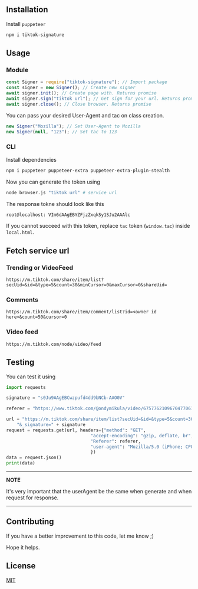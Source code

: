 ## Installation

Install `puppeteer`

```bash
npm i tiktok-signature
```

## Usage

### Module

```js
const Signer = require("tiktok-signature"); // Import package
const signer = new Signer(); // Create new signer
await signer.init(); // Create page with. Returns promise
await signer.sign("tiktok url"); // Get sign for your url. Returns promise
await signer.close(); // Close browser. Returns promise
```

You can pass your desired User-Agent and tac on class creation.

```js
new Signer("Mozilla"); // Set User-Agent to Mozilla
new Signer(null, "123"); // Set tac to 123
```

### CLI

Install dependencies

```bash
npm i puppeteer puppeteer-extra puppeteer-extra-plugin-stealth
```

Now you can generate the token using

```bash
node browser.js "tiktok url" # service url
```

The response tokne should look like this

```sh
root@localhost: VIm6dAAgEBYZFjzZxqkSy1SJu2AAAlc
```

If you cannot succeed with this token, replace `tac` token (`window.tac`) inside `local.html`.

## Fetch service url

### Trending or VideoFeed

```
https://m.tiktok.com/share/item/list?secUid=&id=&type=5&count=30&minCursor=0&maxCursor=0&shareUid=
```

### Comments

```
https://m.tiktok.com/share/item/comment/list?id=<owner id here>&count=50&cursor=0
```

### Video feed

```
https://m.tiktok.com/node/video/feed
```

## Testing

You can test it using

```python
import requests

signature = "s0Ju9AAgEBCwzpufd4dd9bNCb-AAO0V"

referer = "https://www.tiktok.com/@ondymikula/video/6757762109670477061"

url = "https://m.tiktok.com/share/item/list?secUid=&id=&type=5&count=30&minCursor=0&maxCursor=0&shareUid=" + \
    "&_signature=" + signature
request = requests.get(url, headers={"method": "GET",
                                "accept-encoding": "gzip, deflate, br",
                                "Referer": referer,
                                "user-agent": "Mozilla/5.0 (iPhone; CPU iPhone OS 11_0 like Mac OS X) AppleWebKit/604.1.38 (KHTML, like Gecko) Version/11.0 Mobile/15A372 Safari/604.1"
                                })
data = request.json()
print(data)
```

---

**NOTE**

It's very important that the userAgent be the same when generate and when request for response.

---

## Contributing

If you have a better improvement to this code, let me know ;)

Hope it helps.

## License

[MIT](https://choosealicense.com/licenses/mit/)
